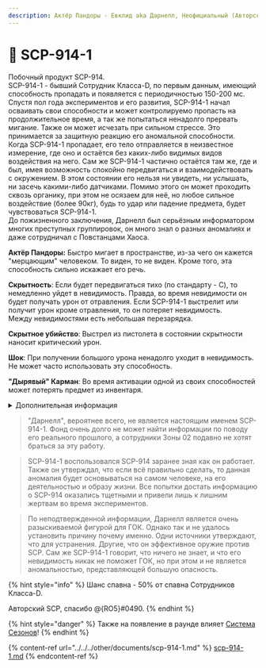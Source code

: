 ```yaml
---
description: Актёр Пандоры - Евклид aka Дарнелл, Неофициальный (Авторский)
---
```


# 🥷 SCP-914-1

Побочный продукт SCP-914.\
SCP-914-1 - бывший Сотрудник Класса-D, по первым данным, имеющий способность пропадать и появляется с периодичностью 150-200 мс.\
Спустя пол года экспериментов и его развития, SCP-914-1 начал осваивать свои способности и может контролируемо пропасть на продолжительное время, а так же попытаться ненадолго прервать мигание. Также он может исчезать при сильном стрессе. Это принимается за защитную реакцию его аномальной способности.\
Когда SCP-914-1 пропадает, его тело отправляется в неизвестное измерение, где оно и остаётся без каких-либо видимых видов воздействия на него. Сам же SCP-914-1 частично остаётся там же, где и был, имея возможность спокойно передвигаться и взаимодействовать с окружением. В этом состоянии его нельзя ни увидеть, ни услышать, ни засечь какими-либо датчиками. Помимо этого он может проходить сквозь органику, при этом не осязаем для неё, но любое сильное воздействие (более 90кг), будь то удар или падение предмета, будет чувствоваться SCP-914-1.\
До пожизненного заключения, Дарнелл был серьёзным информатором многих преступных группировок, он много знал о разных аномалиях и даже сотрудничал с Повстанцами Хаоса.

**Актёр Пандоры:** Быстро мигает в пространстве, из-за чего он кажется "мерцающим" человеком. То виден, то не виден. Кроме того, эта способность сильно искажает его речь.

**Скрытность**: Если будет передвигаться тихо (по стандарту - C), то немедленно уйдет в невидимость. Правда, во время невидимости он будет получать урон от отравления. Если SCP-914-1 выстрелит или получит урон кроме отравления, то он потеряет невидимость.\
Между невидимостями есть небольшая перезарядка.

**Скрытное убийство**: Выстрел из пистолета в состоянии скрытности наносит критический урон.

**Шок**: При получении большого урона ненадолго уходит в невидимость. Не может часто использовать эту способность.

**"Дырявый" Карман**: Во время активации одной из своих способностей может потерять предмет из инвентаря.

<details>

<summary>Дополнительная информация</summary>

* **Класс**: Сотрудник Класса-D
* **Оружие**: Отсутствует
* **Уровень доступа**: Отсутствует
* **Броня**: Отсутствует
* **Особое снаряжение**: Отсутствует

</details>

> "Дарнелл", вероятнее всего, не является настоящим именем SCP-914-1. Фонд очень долго не может найти информации по поводу его реального прошлого, а сотрудники Зоны 02 подавно не хотят браться за эту работу.

> SCP-914-1 воспользовался SCP-914 заранее зная как он работает. Также он утверждал, что если всё правильно сделать, то данная аномалия будет основываться на самом человеке, на его деятельностью и образу жизни. Все попытки достать информацию о SCP-914 оказались тщетными и привели лишь к лишним жертвам во время экспериментов.

> По неподтвержденной информации, Дарнелл является очень разыскиваемой фигурой для ГОК. Однако так и не удалось установить причину почему именно. Одни источники утверждают, что для устранения. Другие, что он эффективное оружие против SCP. Сам же SCP-914-1 говорит, что ничего не знает, и что его невидимость никак не поможет ГОК, но при этом и не является аномальностью, представляющей большую опасность.

{% hint style="info" %}
Шанс спавна - 50% от спавна Сотрудников Класса-D.

Авторский SCP, спасибо @{RO5}#0490.
{% endhint %}

{% hint style="danger" %}
Также на появление в раунде влияет [Система Сезонов](../../server-systems/seasons-system/)!
{% endhint %}

{% content-ref url="../../../other/documents/scp-914-1.md" %}
[scp-914-1.md](../../../other/documents/scp-914-1.md)
{% endcontent-ref %}
